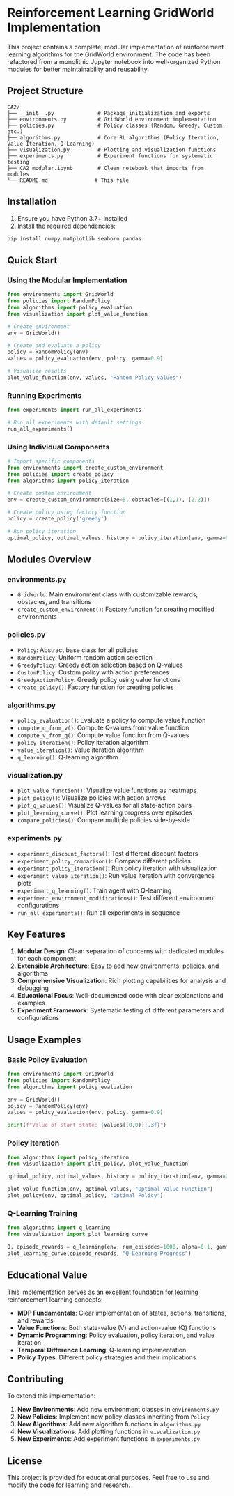 # Reinforcement Learning GridWorld Implementation

This project contains a complete, modular implementation of reinforcement learning algorithms for the GridWorld environment. The code has been refactored from a monolithic Jupyter notebook into well-organized Python modules for better maintainability and reusability.

## Project Structure

```
CA2/
├── __init__.py              # Package initialization and exports
├── environments.py          # GridWorld environment implementation
├── policies.py              # Policy classes (Random, Greedy, Custom, etc.)
├── algorithms.py            # Core RL algorithms (Policy Iteration, Value Iteration, Q-Learning)
├── visualization.py         # Plotting and visualization functions
├── experiments.py           # Experiment functions for systematic testing
├── CA2_modular.ipynb        # Clean notebook that imports from modules
└── README.md               # This file
```

## Installation

1. Ensure you have Python 3.7+ installed
2. Install the required dependencies:

```bash
pip install numpy matplotlib seaborn pandas
```

## Quick Start

### Using the Modular Implementation

```python
from environments import GridWorld
from policies import RandomPolicy
from algorithms import policy_evaluation
from visualization import plot_value_function

# Create environment
env = GridWorld()

# Create and evaluate a policy
policy = RandomPolicy(env)
values = policy_evaluation(env, policy, gamma=0.9)

# Visualize results
plot_value_function(env, values, "Random Policy Values")
```

### Running Experiments

```python
from experiments import run_all_experiments

# Run all experiments with default settings
run_all_experiments()
```

### Using Individual Components

```python
# Import specific components
from environments import create_custom_environment
from policies import create_policy
from algorithms import policy_iteration

# Create custom environment
env = create_custom_environment(size=5, obstacles=[(1,1), (2,2)])

# Create policy using factory function
policy = create_policy('greedy')

# Run policy iteration
optimal_policy, optimal_values, history = policy_iteration(env, gamma=0.9)
```

## Modules Overview

### environments.py

- `GridWorld`: Main environment class with customizable rewards, obstacles, and transitions
- `create_custom_environment()`: Factory function for creating modified environments

### policies.py

- `Policy`: Abstract base class for all policies
- `RandomPolicy`: Uniform random action selection
- `GreedyPolicy`: Greedy action selection based on Q-values
- `CustomPolicy`: Custom policy with action preferences
- `GreedyActionPolicy`: Greedy policy using value functions
- `create_policy()`: Factory function for creating policies

### algorithms.py

- `policy_evaluation()`: Evaluate a policy to compute value function
- `compute_q_from_v()`: Compute Q-values from value function
- `compute_v_from_q()`: Compute value function from Q-values
- `policy_iteration()`: Policy iteration algorithm
- `value_iteration()`: Value iteration algorithm
- `q_learning()`: Q-learning algorithm

### visualization.py

- `plot_value_function()`: Visualize value functions as heatmaps
- `plot_policy()`: Visualize policies with action arrows
- `plot_q_values()`: Visualize Q-values for all state-action pairs
- `plot_learning_curve()`: Plot learning progress over episodes
- `compare_policies()`: Compare multiple policies side-by-side

### experiments.py

- `experiment_discount_factors()`: Test different discount factors
- `experiment_policy_comparison()`: Compare different policies
- `experiment_policy_iteration()`: Run policy iteration with visualization
- `experiment_value_iteration()`: Run value iteration with convergence plots
- `experiment_q_learning()`: Train agent with Q-learning
- `experiment_environment_modifications()`: Test different environment configurations
- `run_all_experiments()`: Run all experiments in sequence

## Key Features

1. **Modular Design**: Clean separation of concerns with dedicated modules for each component
2. **Extensible Architecture**: Easy to add new environments, policies, and algorithms
3. **Comprehensive Visualization**: Rich plotting capabilities for analysis and debugging
4. **Educational Focus**: Well-documented code with clear explanations and examples
5. **Experiment Framework**: Systematic testing of different parameters and configurations

## Usage Examples

### Basic Policy Evaluation

```python
from environments import GridWorld
from policies import RandomPolicy
from algorithms import policy_evaluation

env = GridWorld()
policy = RandomPolicy(env)
values = policy_evaluation(env, policy, gamma=0.9)

print(f"Value of start state: {values[(0,0)]:.3f}")
```

### Policy Iteration

```python
from algorithms import policy_iteration
from visualization import plot_policy, plot_value_function

optimal_policy, optimal_values, history = policy_iteration(env, gamma=0.9)

plot_value_function(env, optimal_values, "Optimal Value Function")
plot_policy(env, optimal_policy, "Optimal Policy")
```

### Q-Learning Training

```python
from algorithms import q_learning
from visualization import plot_learning_curve

Q, episode_rewards = q_learning(env, num_episodes=1000, alpha=0.1, gamma=0.9, epsilon=0.1)
plot_learning_curve(episode_rewards, "Q-Learning Progress")
```

## Educational Value

This implementation serves as an excellent foundation for learning reinforcement learning concepts:

- **MDP Fundamentals**: Clear implementation of states, actions, transitions, and rewards
- **Value Functions**: Both state-value (V) and action-value (Q) functions
- **Dynamic Programming**: Policy evaluation, policy iteration, and value iteration
- **Temporal Difference Learning**: Q-learning implementation
- **Policy Types**: Different policy strategies and their implications

## Contributing

To extend this implementation:

1. **New Environments**: Add new environment classes in `environments.py`
2. **New Policies**: Implement new policy classes inheriting from `Policy`
3. **New Algorithms**: Add new algorithm functions in `algorithms.py`
4. **New Visualizations**: Add plotting functions in `visualization.py`
5. **New Experiments**: Add experiment functions in `experiments.py`

## License

This project is provided for educational purposes. Feel free to use and modify the code for learning and research.
